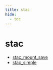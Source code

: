 ```yaml
---
title: stac
hide:
  - toc
---
```


# stac

- [stac_mount_save](/data-library/stac_mount_save/)  
  <small></small>
- [stac_simple](/data-library/stac_simple/)  
  <small></small>